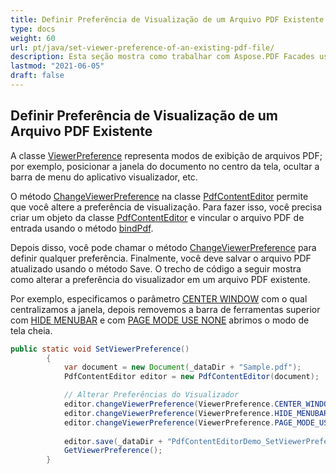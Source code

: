 ```yaml
---
title: Definir Preferência de Visualização de um Arquivo PDF Existente
type: docs
weight: 60
url: pt/java/set-viewer-preference-of-an-existing-pdf-file/
description: Esta seção mostra como trabalhar com Aspose.PDF Facades usando a Classe PdfContentEditor.
lastmod: "2021-06-05"
draft: false
---
```


## Definir Preferência de Visualização de um Arquivo PDF Existente

A classe [ViewerPreference](https://reference.aspose.com/pdf/java/com.aspose.pdf.facades/viewerpreference) representa modos de exibição de arquivos PDF; por exemplo, posicionar a janela do documento no centro da tela, ocultar a barra de menu do aplicativo visualizador, etc.

O método [ChangeViewerPreference](https://reference.aspose.com/pdf/java/com.aspose.pdf.facades/PdfContentEditor#changeViewerPreference-int-) na classe [PdfContentEditor](https://reference.aspose.com/pdf/java/com.aspose.pdf.facades/PdfContentEditor) permite que você altere a preferência de visualização.
 Para fazer isso, você precisa criar um objeto da classe [PdfContentEditor](https://reference.aspose.com/pdf/java/com.aspose.pdf.facades/PdfContentEditor) e vincular o arquivo PDF de entrada usando o método [bindPdf](https://reference.aspose.com/pdf/java/com.aspose.pdf.facades/PdfContentEditor#bindPdf-java.lang.String-).

Depois disso, você pode chamar o método [ChangeViewerPreference](https://reference.aspose.com/pdf/java/com.aspose.pdf.facades/PdfContentEditor#changeViewerPreference-int-) para definir qualquer preferência. Finalmente, você deve salvar o arquivo PDF atualizado usando o método Save. O trecho de código a seguir mostra como alterar a preferência do visualizador em um arquivo PDF existente.

Por exemplo, especificamos o parâmetro [CENTER WINDOW](https://reference.aspose.com/pdf/java/com.aspose.pdf.facades/ViewerPreference#CENTER_WINDOW) com o qual centralizamos a janela, depois removemos a barra de ferramentas superior com [HIDE MENUBAR](https://reference.aspose.com/pdf/java/com.aspose.pdf.facades/ViewerPreference#HIDE_MENUBAR) e com [PAGE MODE USE NONE](https://reference.aspose.com/pdf/java/com.aspose.pdf.facades/ViewerPreference#PAGE_MODE_USE_NONE) abrimos o modo de tela cheia.
```java
public static void SetViewerPreference()
        {
            var document = new Document(_dataDir + "Sample.pdf");
            PdfContentEditor editor = new PdfContentEditor(document);

            // Alterar Preferências do Visualizador
            editor.changeViewerPreference(ViewerPreference.CENTER_WINDOW);
            editor.changeViewerPreference(ViewerPreference.HIDE_MENUBAR);
            editor.changeViewerPreference(ViewerPreference.PAGE_MODE_USE_NONE);
            
            editor.save(_dataDir + "PdfContentEditorDemo_SetViewerPreference.pdf");
            GetViewerPreference();
        }
```